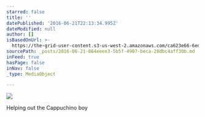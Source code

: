 ```yaml
---
starred: false
title: ''
datePublished: '2016-06-21T22:13:34.995Z'
dateModified: null
author: []
isBasedOnUrl: >-
  https://the-grid-user-content.s3-us-west-2.amazonaws.com/ca623e66-6ed9-4883-9a41-15438ed2507f.jpg
sourcePath: _posts/2016-06-21-864eeee3-5b5f-4907-beca-28dbc4aff30b.md
inFeed: true
hasPage: false
inNav: false
_type: MediaObject

---
```

![](https://the-grid-user-content.s3-us-west-2.amazonaws.com/ca623e66-6ed9-4883-9a41-15438ed2507f.jpg)

Helping out the Cappuchino boy
